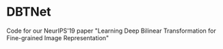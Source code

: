 # DBTNet
Code for our NeurIPS'19 paper "Learning Deep Bilinear Transformation for Fine-grained Image Representation"
